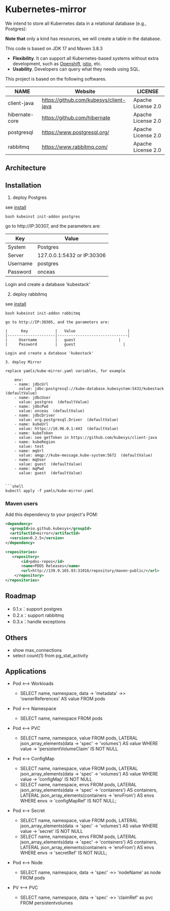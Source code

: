 # Kubernetes-mirror

We intend to store all Kubernetes data in a relational database (e.g., Postgres):

**Note that** only a kind has resources, we will create a table in the database.

This code is based on JDK 17 and Maven 3.8.3

- **Flexibility**. It can support all Kubernetes-based systems without extra development, such as [Openshift](https://www.redhat.com/en/technologies/cloud-computing/openshift), [istio](https://istio.io/), etc.
- **Usability**. Developers can query what they needs using SQL.

This project is based on the following softwares.

|               NAME            |   Website                       |      LICENSE              | 
|-------------------------------|---------------------------------|---------------------------|
|     client-java               |  https://github.com/kubesys/client-java          |  Apache License 2.0 |
|     hibernate-core            |  https://github.com/hibernate                    |  Apache License 2.0 |
|     postgresql                |  https://www.postgresql.org/                     |  Apache License 2.0 |
|     rabbitmq                  |  https://www.rabbitmq.com/                       |  Apache License 2.0 |
      

## Architecture

## Installation

1. deploy Postgres

see [install](https://github.com/kubesys/installer)

```shell
bash kubeinst init-addon postgres
```

go to http://IP:30307, and the parameters are:

|      Key            |   Value                       |  
|---------------------|-------------------------------|
|     System          |   Postgres                   | 
|     Server          |   127.0.0.1:5432 or IP:30306   | 
|     Username        |   postgres                   | 
|     Password        |   onceas                     |

Login and create a database 'kubestack'


2. deploy rabbitmq

see [install](https://github.com/kubesys/installer)

```shell
bash kubeinst init-addon rabbitmq

go to http://IP:30305, and the parameters are:

|      Key            |   Value                       |  
|---------------------|-------------------------------| 
|     Username        |   guest                   | 
|     Password        |   guest                     |

Login and create a database 'kubestack'

3. deploy Mirror

replace yamls/kube-mirror.yaml variables, for example 

```
        env:
        - name: jdbcUrl
          value: jdbc:postgresql://kube-database.kubesystem:5432/kubestack (defaultValue)
        - name: jdbcUser
          value: postgres  (defaultValue)
        - name: jdbcPwd
          value: onceas  (defaultValue)
        - name: jdbcDriver
          value: org.postgresql.Driver  (defaultValue)
        - name: kubeUrl
          value: https://10.96.0.1:443  (defaultValue)
        - name: kubeToken
          value: see getToken in https://github.com/kubesys/client-java
        - name: kubeRegion
          value: test
        - name: mqUrl
          value: amqp://kube-message.kube-system:5672  (defaultValue)
        - name: mqUser
          value: guest  (defaultValue)
        - name: mqPwd
          value: guest  (defaultValue)
        
```

```shell
kubectl apply -f yamls/kube-mirror.yaml
```

### Maven users

Add this dependency to your project's POM:

```xml
<dependency>
  <groupId>io.github.kubesys</groupId>
  <artifactId>mirror</artifactId>
  <version>0.2.5</version> 
</dependency>

<repositories>
   <repository>
       <id>pdos-repos</id>
       <name>PDOS Releases</name>
       <url>http://139.9.165.93:31016/repository/maven-public/</url>
    </repository>
</repositories>
```


## Roadmap

- 0.1.x：support postgres
- 0.2.x：support rabbitmq
- 0.3.x：handle exceptions

## Others

- show max_connections
- select count(1) from pg_stat_activity

## Applications

- Pod <--> Workloads
  - SELECT name, namespace, data -> 'metadata' ->> 'ownerReferences' AS value 
        FROM pods

- Pod <--> Namespace
  - SELECT name, namespace 
        FROM pods

- Pod <--> PVC
  - SELECT name, namespace, value
		FROM pods,
		     LATERAL json_array_elements(data -> 'spec' -> 'volumes') AS value
		WHERE value -> 'persistentVolumeClaim' IS NOT NULL

- Pod <--> ConfigMap
  - SELECT name, namespace, value
		FROM pods,
		     LATERAL json_array_elements(data -> 'spec' -> 'volumes') AS value
		WHERE value -> 'configMap' IS NOT NULL
  - SELECT name, namespace, envs
		FROM pods,
		     LATERAL json_array_elements(data -> 'spec' -> 'containers') AS containers,
		     LATERAL json_array_elements(containers -> 'envFrom') AS envs
		WHERE envs -> 'configMapRef' IS NOT NULL;
		
- Pod <--> Secret
  - SELECT name, namespace, value
		FROM pods,
		     LATERAL json_array_elements(data -> 'spec' -> 'volumes') AS value
		WHERE value -> 'secret' IS NOT NULL
  - SELECT name, namespace, envs
		FROM pods,
		     LATERAL json_array_elements(data -> 'spec' -> 'containers') AS containers,
		     LATERAL json_array_elements(containers -> 'envFrom') AS envs
		WHERE envs -> 'secretRef' IS NOT NULL;
		
- Pod <--> Node
  - SELECT name, namespace, data -> 'spec' ->> 'nodeName' as node
		FROM pods
		
- PV <--> PVC
  - SELECT name, namespace, data -> 'spec' ->> 'claimRef' as pvc 
        FROM persistentvolumes